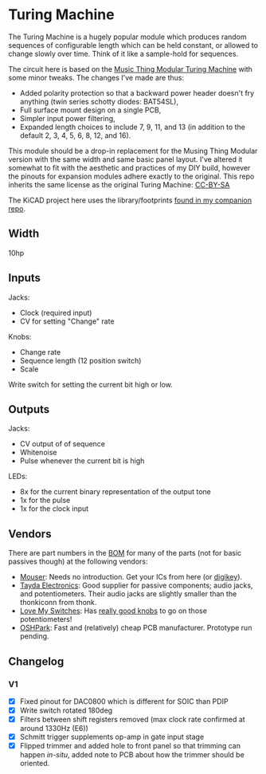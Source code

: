 # Turing Machine

The Turing Machine is a hugely popular module which produces random sequences of configurable length which can be held constant, or allowed to change slowly over time. Think of it like a sample-hold for sequences.

The circuit here is based on the [Music Thing Modular Turing Machine](https://github.com/TomWhitwell/TuringMachine) with some minor tweaks. The changes I've made are thus:
* Added polarity protection so that a backward power header doesn't fry anything (twin series schotty diodes: BAT54SL),
* Full surface mount design on a single PCB,
* Simpler input power filtering,
* Expanded length choices to include 7, 9, 11, and 13 (in addition to the default 2, 3, 4, 5, 6, 8, 12, and 16).

This module should be a drop-in replacement for the Musing Thing Modular version with the same width and same basic panel layout. I've altered it somewhat to fit with the aesthetic and practices of my DIY build, however the pinouts for expansion modules adhere exactly to the original. This repo inherits the same license as the original Turing Machine: [CC-BY-SA](https://creativecommons.org/licenses/by-sa/3.0/)

The KiCAD project here uses the library/footprints [found in my companion repo](https://github.com/thismatters/EurorackKiCAD).

## Width

10hp

## Inputs

Jacks:
- Clock (required input)
- CV for setting "Change" rate

Knobs:
- Change rate
- Sequence length (12 position switch)
- Scale

Write switch for setting the current bit high or low.

## Outputs

Jacks:
- CV output of of sequence
- Whitenoise
- Pulse whenever the current bit is high

LEDs:
- 8x for the current binary representation of the output tone
- 1x for the pulse
- 1x for the clock input

## Vendors

There are part numbers in the [BOM](turing-machine.csv) for many of the parts (not for basic passives though) at the following vendors:

* [Mouser](https://www.mouser.com): Needs no introduction. Get your ICs from here (or [digikey](https://www.digikey.com)).
* [Tayda Electronics](https://www.taydaelectronics.com/): Good supplier for passive components; audio jacks, and potentiometers. Their audio jacks are slightly smaller than the thonkiconn from thonk.
* [Love My Switches](https://lovemyswitches.com/): Has [really good knobs](https://lovemyswitches.com/anodized-aluminum-knob-the-lo-fi-1-4-smooth-shaft-12-5mm-od/) to go on those potentiometers!
* [OSHPark](https://oshpark.com/): Fast and (relatively) cheap PCB manufacturer. Prototype run pending.


## Changelog

### V1

* [x] Fixed pinout for DAC0800 which is different for SOIC than PDIP
* [x] Write switch rotated 180deg
* [x] Filters between shift registers removed (max clock rate confirmed at around 1330Hz (E6))
* [x] Schmitt trigger supplements op-amp in gate input stage
* [x] Flipped trimmer and added hole to front panel so that trimming can happen _in-situ_, added note to PCB about how the trimmer should be oriented.
